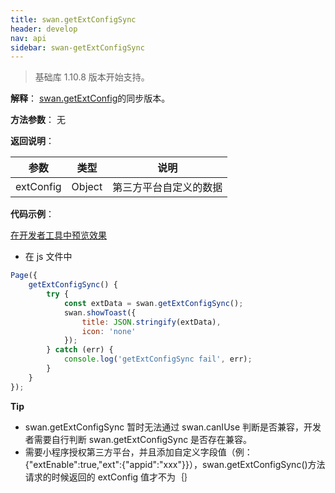 ```yaml
---
title: swan.getExtConfigSync
header: develop
nav: api
sidebar: swan-getExtConfigSync
---
```


  

> 基础库 1.10.8 版本开始支持。

**解释**： [swan.getExtConfig](https://smartprogram.baidu.com/docs/develop/api/getextconfig/swan-getExtConfig/)的同步版本。

**方法参数**： 无

**返回说明**：

|参数 | 类型 | 说明|
|---- | ---- | ---- |
|extConfig |  Object | 第三方平台自定义的数据 |

**代码示例**：

<a href="swanide://fragment/c42ce499fd82b9d28c10fb5cd03d25c61574154547470" title="在开发者工具中预览效果" target="_self">在开发者工具中预览效果</a>

* 在 js 文件中

```js
Page({
    getExtConfigSync() {
        try {
            const extData = swan.getExtConfigSync();
            swan.showToast({
                title: JSON.stringify(extData),
                icon: 'none'
            });
        } catch (err) {
            console.log('getExtConfigSync fail', err);
        }
    }
});
```

**Tip**

* swan.getExtConfigSync 暂时无法通过 swan.canIUse 判断是否兼容，开发者需要自行判断 swan.getExtConfigSync 是否存在兼容。
* 需要小程序授权第三方平台，并且添加自定义字段值（例：{"extEnable":true,"ext":{"appid":"xxx"}}），swan.getExtConfigSync()方法请求的时候返回的 extConfig 值才不为｛｝